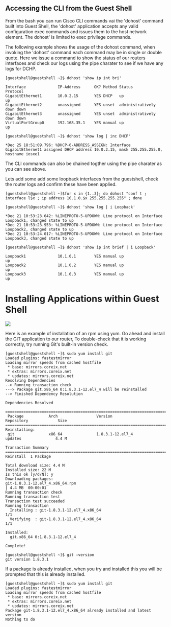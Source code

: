 ## Accessing the CLI from the Guest Shell

From the bash you can run Cisco CLI commands vai the 'dohost' command built into Guest Shell, the 'dohost' application accepts any 
valid configuration exec commands and issues them to the host network element. The dohost' is limited to exec privilege commands.

The following example shows the usage of the dohost command, when invoking the 'dohost' command each 
command may be in single or double quote. Here we issue a command to show the status of our routers interfaces and check our logs using the pipe charater to see if we have any logs for DCHP.


```
[guestshell@guestshell ~]$ dohost 'show ip int bri'

Interface              IP-Address      OK? Method Status                Protocol
GigabitEthernet1       10.0.2.15       YES DHCP   up                    up
GigabitEthernet2       unassigned      YES unset  administratively down down
GigabitEthernet3       unassigned      YES unset  administratively down down
VirtualPortGroup0      192.168.35.1    YES manual up                    up

[guestshell@guestshell ~]$ dohost 'show log | inc DHCP'

*Dec 25 18:51:09.796: %DHCP-6-ADDRESS_ASSIGN: Interface GigabitEthernet1 assigned DHCP address 10.0.2.15, mask 255.255.255.0, hostname iosxe1
```

The CLI commands can also be chained togther using the pipe charater as you can see above.

Lets add some add some loopback interfaces from the guestshell, check the router logs and confirm these have been applied.

```
[guestshell@guestshell ~]$for x in {1..3}; do dohost "conf t ; interface l$x ; ip address 10.1.0.$x 255.255.255.255" ; done
```
```
[guestshell@guestshell ~]$ dohost 'show log | i Loopback'

*Dec 21 10:53:23.642: %LINEPROTO-5-UPDOWN: Line protocol on Interface Loopback1, changed state to up
*Dec 21 10:53:23.953: %LINEPROTO-5-UPDOWN: Line protocol on Interface Loopback2, changed state to up
*Dec 21 10:53:24.017: %LINEPROTO-5-UPDOWN: Line protocol on Interface Loopback3, changed state to up

[guestshell@guestshell ~]$ dohost 'show ip int brief | i Loopback'

Loopback1              10.1.0.1        YES manual up                    up
Loopback2              10.1.0.2        YES manual up                    up
Loopback3              10.1.0.3        YES manual up                    up
```

# Installing Applications within Guest Shell

![](/posts/files/linux_at_the_edge/images/install_yum_git.jpg)

Here is an example of installation of an rpm using yum. Go ahead and install the GIT application to our router, To double-check that it is working correctly, try running Git's built-in version check.

```
[guestshell@guestshell ~]$ sudo yum install git
Loaded plugins: fastestmirror
Loading mirror speeds from cached hostfile
 * base: mirrors.coreix.net
 * extras: mirrors.coreix.net
 * updates: mirrors.coreix.net
Resolving Dependencies
--> Running transaction check
---> Package git.x86_64 0:1.8.3.1-12.el7_4 will be reinstalled
--> Finished Dependency Resolution

Dependencies Resolved

======================================================================================================
 Package           Arch                 Version                           Repository             Size
======================================================================================================
Reinstalling:
 git               x86_64               1.8.3.1-12.el7_4                  updates               4.4 M

Transaction Summary
======================================================================================================
Reinstall  1 Package

Total download size: 4.4 M
Installed size: 22 M
Is this ok [y/d/N]: y
Downloading packages:
git-1.8.3.1-12.el7_4.x86_64.rpm                                                | 4.4 MB  00:00:01
Running transaction check
Running transaction test
Transaction test succeeded
Running transaction
  Installing : git-1.8.3.1-12.el7_4.x86_64                                                        1/1
  Verifying  : git-1.8.3.1-12.el7_4.x86_64                                                        1/1

Installed:
  git.x86_64 0:1.8.3.1-12.el7_4

Complete!
```
```
[guestshell@guestshell ~]$ git –version
git version 1.8.3.1
````

If a package is already installed, when you try and installed this you will be prompted that this is already installed.

```
[guestshell@guestshell ~]$ sudo yum install git
Loaded plugins: fastestmirror
Loading mirror speeds from cached hostfile
 * base: mirrors.coreix.net
 * extras: mirrors.coreix.net
 * updates: mirrors.coreix.net
Package git-1.8.3.1-12.el7_4.x86_64 already installed and latest version
Nothing to do
```
